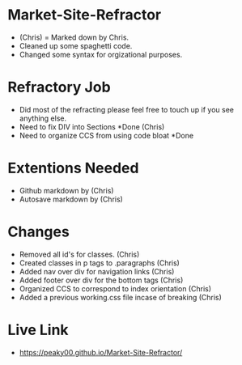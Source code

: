  # Market-Site-Refractor
- (Chris) = Marked down by Chris.
- Cleaned up some spaghetti code. 
- Changed some syntax for orgizational purposes.

# Refractory Job
- Did most of the refracting please feel free to touch up if you see anything else.
- Need to fix DIV into Sections *Done (Chris)
- Need to organize CCS from using code bloat *Done    

# Extentions Needed
- Github markdown by (Chris)
- Autosave markdown by (Chris)

#  Changes
- Removed all id's for classes. (Chris)
- Created classes in p tags to .paragraphs (Chris)
- Added nav over div for navigation links (Chris)
- Added footer over div for the bottom tags (Chris)
- Organized CCS to correspond to index orientation (Chris)
- Added a previous working.css file incase of breaking (Chris)

# Live Link
- https://peaky00.github.io/Market-Site-Refractor/